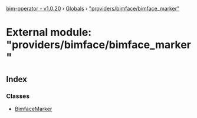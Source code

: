 [bim-operator - v1.0.20](../README.md) › [Globals](../globals.md) › ["providers/bimface/bimface_marker"](_providers_bimface_bimface_marker_.md)

# External module: "providers/bimface/bimface_marker"

## Index

### Classes

* [BimfaceMarker](../classes/_providers_bimface_bimface_marker_.bimfacemarker.md)
